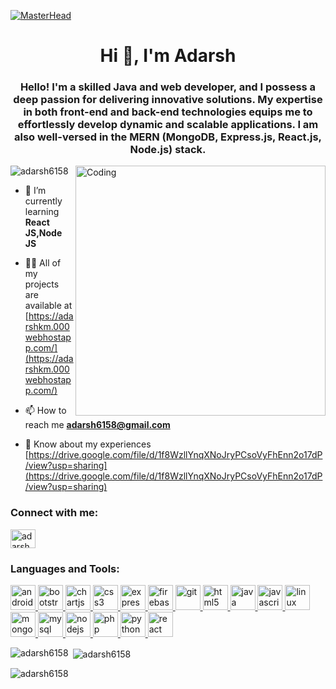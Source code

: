 [![MasterHead](https://1.bp.blogspot.com/-7A4WynwLsMw/XbBpCXG8fHI/AAAAAAAAMt4/uOa1bpLskYgrwGbllhSu2SDj_Mig8SXJQCLcBGAsYHQ/s1600/2000_600px.gif)](https://adarshkm.000webhostapp.com/)
<h1 align="center">Hi 👋, I'm Adarsh</h1>
<h3 align="center">Hello! I'm a skilled Java and web developer, and I possess a deep passion for delivering innovative solutions. My expertise in both front-end and back-end technologies equips me to effortlessly develop dynamic and scalable applications. I am also well-versed in the MERN (MongoDB, Express.js, React.js, Node.js) stack.</h3>
<img align="right" alt="Coding" width="400" src="https://cdn.dribbble.com/users/1162077/screenshots/3848914/programmer.gif">

<p align="left"> <img src="https://komarev.com/ghpvc/?username=adarsh6158&label=Profile%20views&color=0e75b6&style=flat" alt="adarsh6158" /> </p>

- 🌱 I’m currently learning **React JS,Node JS**

- 👨‍💻 All of my projects are available at [https://adarshkm.000webhostapp.com/](https://adarshkm.000webhostapp.com/)

- 📫 How to reach me **adarsh6158@gmail.com**

- 📄 Know about my experiences [https://drive.google.com/file/d/1f8WzllYnqXNoJryPCsoVyFhEnn2o17dP/view?usp=sharing](https://drive.google.com/file/d/1f8WzllYnqXNoJryPCsoVyFhEnn2o17dP/view?usp=sharing)

<h3 align="left">Connect with me:</h3>
<p align="left">
<a href="https://www.linkedin.com/in/adarsh-35a9931ba" target="blank"><img align="center" src="https://github.com/Adarsh6158/Adarsh6158/assets/119891550/4800662f-2054-41cf-85e2-b61784c6a072" alt="adarsh" height="30" width="40" /></a>
</p>


<h3 align="left">Languages and Tools:</h3>
<p align="left"> <a href="https://developer.android.com" target="_blank" rel="noreferrer"> <img src="https://www.vectorlogo.zone/logos/android/android-ar21.svg" alt="android" width="40" height="40"/> </a> <a href="https://getbootstrap.com" target="_blank" rel="noreferrer"> <img src="https://www.vectorlogo.zone/logos/getbootstrap/getbootstrap-ar21.svg" alt="bootstrap" width="40" height="40"/> </a>  <a href="https://www.chartjs.org" target="_blank" rel="noreferrer"> <img src="https://www.chartjs.org/media/logo-title.svg" alt="chartjs" width="40" height="40"/> </a> <a href="https://www.w3schools.com/css/" target="_blank" rel="noreferrer"> <img src="https://www.vectorlogo.zone/logos/w3_css/w3_css-ar21.svg" alt="css3" width="40" height="40"/> </a> <a href="https://expressjs.com" target="_blank" rel="noreferrer"> <img src="https://www.vectorlogo.zone/logos/expressjs/expressjs-ar21.svg" alt="express" width="40" height="40"/> </a> <a href="https://firebase.google.com/" target="_blank" rel="noreferrer"> <img src="https://www.vectorlogo.zone/logos/firebase/firebase-icon.svg" alt="firebase" width="40" height="40"/> </a> <a href="https://git-scm.com/" target="_blank" rel="noreferrer"> <img src="https://www.vectorlogo.zone/logos/git-scm/git-scm-icon.svg" alt="git" width="40" height="40"/> </a> <a href="https://www.w3.org/html/" target="_blank" rel="noreferrer"> <img src="https://www.vectorlogo.zone/logos/w3_html5/w3_html5-ar21.svg
" alt="html5" width="40" height="40"/> </a> <a href="https://www.java.com" target="_blank" rel="noreferrer"> <img src="https://www.vectorlogo.zone/logos/java/java-horizontal.svg
" alt="java" width="40" height="40"/> </a> <a href="https://developer.mozilla.org/en-US/docs/Web/JavaScript" target="_blank" rel="noreferrer"> <img src="" alt="javascript" width="40" height="40"/> </a> <a href="https://www.linux.org/" target="_blank" rel="noreferrer"> <img src="https://www.vectorlogo.zone/logos/linux/linux-ar21.svg" alt="linux" width="40" height="40"/> </a> <a href="https://www.mongodb.com/" target="_blank" rel="noreferrer"> <img src="https://www.vectorlogo.zone/logos/mongodb/mongodb-ar21.svg" alt="mongodb" width="40" height="40"/> </a> <a href="https://www.mysql.com/" target="_blank" rel="noreferrer"> <img src="https://www.vectorlogo.zone/logos/mysql/mysql-ar21.svg" alt="mysql" width="40" height="40"/> </a> <a href="https://nodejs.org" target="_blank" rel="noreferrer"> <img src="https://www.vectorlogo.zone/logos/nodejs/nodejs-horizontal.svg" alt="nodejs" width="40" height="40"/> </a> <a href="https://www.php.net" target="_blank" rel="noreferrer"> <img src="https://www.vectorlogo.zone/logos/php/php-horizontal.svg" alt="php" width="40" height="40"/> </a> <a href="https://www.python.org" target="_blank" rel="noreferrer"> <img src="https://www.vectorlogo.zone/logos/python/python-ar21.svg" alt="python" width="40" height="40"/> </a> <a href="https://reactjs.org/" target="_blank" rel="noreferrer"> <img src="https://www.vectorlogo.zone/logos/reactjs/reactjs-icon.svg" alt="react" width="40" height="40"/> </a> </p>

<p><img align="left" src="https://github-readme-stats.vercel.app/api/top-langs?username=adarsh6158&show_icons=true&locale=en&layout=compact" alt="adarsh6158" /></p>

<p>&nbsp;<img align="center" src="https://github-readme-stats.vercel.app/api?username=adarsh6158&show_icons=true&locale=en" alt="adarsh6158" /></p>

<p><img align="center" src="https://github-readme-streak-stats.herokuapp.com/?user=adarsh6158&" alt="adarsh6158" /></p>
